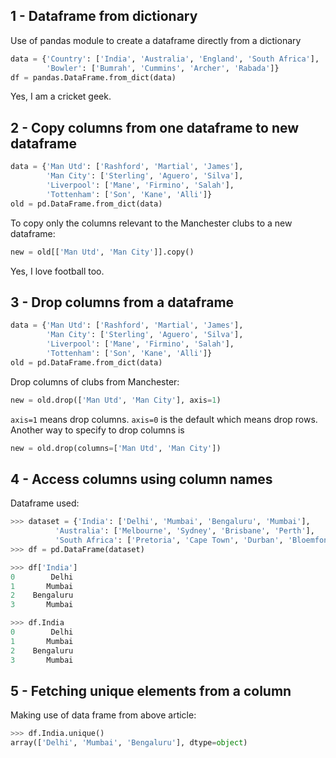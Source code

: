 ## 1 - Dataframe from dictionary

Use of pandas module to create a dataframe directly from a dictionary
```python
data = {'Country': ['India', 'Australia', 'England', 'South Africa'],
        'Bowler': ['Bumrah', 'Cummins', 'Archer', 'Rabada']}
df = pandas.DataFrame.from_dict(data)
```
Yes, I am a cricket geek.

## 2 - Copy columns from one dataframe to new dataframe

```python
data = {'Man Utd': ['Rashford', 'Martial', 'James'],
        'Man City': ['Sterling', 'Aguero', 'Silva'],
        'Liverpool': ['Mane', 'Firmino', 'Salah'],
        'Tottenham': ['Son', 'Kane', 'Alli']}
old = pd.DataFrame.from_dict(data)
```
To copy only the columns relevant to the Manchester clubs to a new dataframe:
```python
new = old[['Man Utd', 'Man City']].copy()
```
Yes, I love football too.

## 3 - Drop columns from a dataframe

```python
data = {'Man Utd': ['Rashford', 'Martial', 'James'],
        'Man City': ['Sterling', 'Aguero', 'Silva'],
        'Liverpool': ['Mane', 'Firmino', 'Salah'],
        'Tottenham': ['Son', 'Kane', 'Alli']}
old = pd.DataFrame.from_dict(data)
```
Drop columns of clubs from Manchester:
```python
new = old.drop(['Man Utd', 'Man City'], axis=1)
```
```axis=1``` means drop columns. ```axis=0``` is the default which means drop rows.<br>
Another way to specify to drop columns is
```python
new = old.drop(columns=['Man Utd', 'Man City'])
```

## 4 - Access columns using column names

Dataframe used:
```python
>>> dataset = {'India': ['Delhi', 'Mumbai', 'Bengaluru', 'Mumbai'],
          'Australia': ['Melbourne', 'Sydney', 'Brisbane', 'Perth'],
          'South Africa': ['Pretoria', 'Cape Town', 'Durban', 'Bloemfontein']}
>>> df = pd.DataFrame(dataset)
```

```python
>>> df['India']
0        Delhi
1       Mumbai
2    Bengaluru
3       Mumbai
```

```python
>>> df.India
0        Delhi
1       Mumbai
2    Bengaluru
3       Mumbai
```

## 5 - Fetching unique elements from a column

Making use of data frame from above article:
```python
>>> df.India.unique()
array(['Delhi', 'Mumbai', 'Bengaluru'], dtype=object)
```
